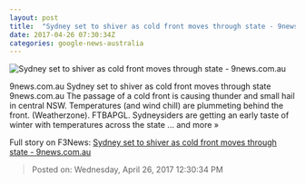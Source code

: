 ```yaml
---
layout: post
title:  "Sydney set to shiver as cold front moves through state - 9news.com.au"
date: 2017-04-26 07:30:34Z
categories: google-news-australia
---
```


![Sydney set to shiver as cold front moves through state - 9news.com.au](http://prod.static9.net.au/_/media/2017/04/26/17/27/coldfront.ashx)

9news.com.au Sydney set to shiver as cold front moves through state 9news.com.au The passage of a cold front is causing thunder and small hail in central NSW. Temperatures (and wind chill) are plummeting behind the front. (Weatherzone). FTBAPGL. Sydneysiders are getting an early taste of winter with temperatures across the state ... and more »


Full story on F3News: [Sydney set to shiver as cold front moves through state - 9news.com.au](http://www.f3nws.com/n/4jWmdH)

> Posted on: Wednesday, April 26, 2017 12:30:34 PM
